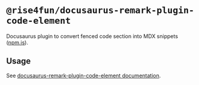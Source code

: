 # `@rise4fun/docusaurus-remark-plugin-code-element`

Docusaurus plugin to convert fenced code section into MDX snippets ([npm.js](https://www.npmjs.com/package/@rise4fun/docusaurus-remark-plugin-code-element)).

## Usage

See [docusaurus-remark-plugin-code-element documentation](https://microsoft.github.io/docusaurus-plugins-rise4fun/docs/plugins/docusaurus-remark-plugin-code-element).

